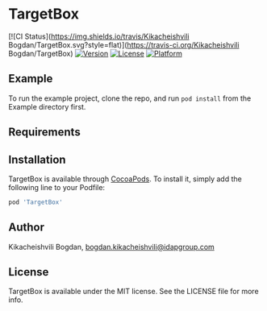 # TargetBox

[![CI Status](https://img.shields.io/travis/Kikacheishvili Bogdan/TargetBox.svg?style=flat)](https://travis-ci.org/Kikacheishvili Bogdan/TargetBox)
[![Version](https://img.shields.io/cocoapods/v/TargetBox.svg?style=flat)](https://cocoapods.org/pods/TargetBox)
[![License](https://img.shields.io/cocoapods/l/TargetBox.svg?style=flat)](https://cocoapods.org/pods/TargetBox)
[![Platform](https://img.shields.io/cocoapods/p/TargetBox.svg?style=flat)](https://cocoapods.org/pods/TargetBox)

## Example

To run the example project, clone the repo, and run `pod install` from the Example directory first.

## Requirements

## Installation

TargetBox is available through [CocoaPods](https://cocoapods.org). To install
it, simply add the following line to your Podfile:

```ruby
pod 'TargetBox'
```

## Author

Kikacheishvili Bogdan, <bogdan.kikacheishvili@idapgroup.com>

## License

TargetBox is available under the MIT license. See the LICENSE file for more info.
